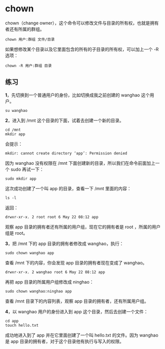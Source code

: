 # chown

chown（change owner），这个命令可以修改文件与目录的所有权，也就是拥有者还有所属的群组。

```
chown 用户:群组 文件/目录
```

如果想修改某个目录以及它里面包含的所有的子目录的所有权，可以加上一个 -R 选项：

```
chown -R 用户:群组 目录
```

## 练习

**1**，先切换到一个普通用户的身份，比如切换成我之前创建的 wanghao 这个用户。

```
su wanghao
```

**2**，进入到 /mnt 这个目录的下面，试着去创建一个新的目录。

```
cd /mnt
mkdir app
```

会提示：

```
mkdir: cannot create directory ‘app’: Permission denied
```

因为 wanghao 没有权限在 /mnt 下面创建新的目录，所以我们在命令前面加上一个 sudo 再试一下：

```
sudo mkdir app
```

这次成功创建了一个叫 app 的目录，查看一下 /mnt 里面的内容：

```
ls -l
```

返回：

```
drwxr-xr-x. 2 root root 6 May 22 08:12 app
```

观察 app 目录的拥有者还有所属的用户组，现在它的拥有者是 root ，所属的用户组是 root。

**3**，把 /mnt 下的 app  目录的拥有者修改成 wanghao，执行：

```
sudo chown wanghao app
```

查看 /mnt 下的内容，你会发现 app 目录的拥有者现在变成了 wanghao。

```
drwxr-xr-x. 2 wanghao root 6 May 22 08:12 app
```

再把 app 目录的所属用户组修改成 ninghao：

```
sudo chown wanghao:ninghao app
```

查看 /mnt 目录下的内容列表，观察 app 目录的拥有者，还有所属用户组。

**4**，以 wanghao 用户的身份进入到 app 这个目录，然后去创建一个文件：

```
cd app
touch hello.txt
```

成功地进入到了 app 并在它里面创建了一个叫 hello.txt 的文件。因为 wanghao 是 app 目录的拥有者，对于这个目录他有执行与写入的权限。

